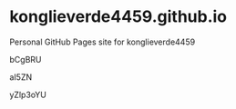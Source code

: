 # konglieverde4459.github.io
Personal GitHub Pages site for konglieverde4459




























































bCgBRU


aI5ZN

yZlp3oYU
